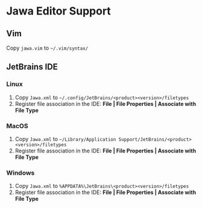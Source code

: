 # Jawa Editor Support

## Vim

Copy `jawa.vim` to `~/.vim/syntax/`

## JetBrains IDE

### Linux

1. Copy `Jawa.xml` to `~/.config/JetBrains/<product><version>/filetypes`
2. Register file association in the IDE: **File | File Properties | Associate with File Type**

### MacOS

1. Copy `Jawa.xml` to `~/Library/Application Support/JetBrains/<product><version>/filetypes`
2. Register file association in the IDE: **File | File Properties | Associate with File Type**


### Windows

1. Copy `Jawa.xml` to `%APPDATA%\JetBrains\<product><version>/filetypes`
2. Register file association in the IDE: **File | File Properties | Associate with File Type**


